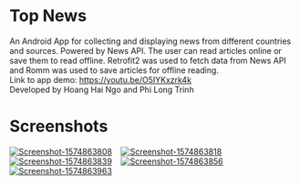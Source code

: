# Top News

An Android App for collecting and displaying news from different countries and sources. Powered by News API. The user can read articles online or save them to read offline. Retrofit2 was used to fetch data from News API and Romm was used to save articles for offline reading. <br/>
Link to app demo: https://youtu.be/O5IYKxzrk4k <br/>
Developed by Hoang Hai Ngo and Phi Long Trinh 
<br/>
# Screenshots

<a href="https://postimg.cc/HjdyPn7P" target="_blank"><img src="https://i.postimg.cc/HjdyPn7P/Screenshot-1574863808.png" alt="Screenshot-1574863808"/></a> &nbsp;&nbsp;
<a href="https://postimg.cc/hQDQJZBq" target="_blank"><img src="https://i.postimg.cc/hQDQJZBq/Screenshot-1574863818.png" alt="Screenshot-1574863818"/></a> &nbsp;&nbsp;
<a href="https://postimg.cc/zb1gNX2v" target="_blank"><img src="https://i.postimg.cc/zb1gNX2v/Screenshot-1574863839.png" alt="Screenshot-1574863839"/></a> &nbsp;&nbsp;
<a href="https://postimg.cc/LYBZ8KGT" target="_blank"><img src="https://i.postimg.cc/LYBZ8KGT/Screenshot-1574863856.png" alt="Screenshot-1574863856"/></a> &nbsp;&nbsp;
<a href="https://postimg.cc/F7F01zrJ" target="_blank"><img src="https://i.postimg.cc/F7F01zrJ/Screenshot-1574863963.png" alt="Screenshot-1574863963"/></a><br/><br/> &nbsp;&nbsp;
